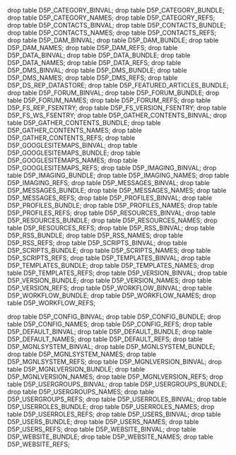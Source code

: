 drop table D5P_CATEGORY_BINVAL;
drop table D5P_CATEGORY_BUNDLE;
drop table D5P_CATEGORY_NAMES;
drop table D5P_CATEGORY_REFS;
drop table D5P_CONTACTS_BINVAL;
drop table D5P_CONTACTS_BUNDLE;
drop table D5P_CONTACTS_NAMES;
drop table D5P_CONTACTS_REFS;
drop table D5P_DAM_BINVAL;
drop table D5P_DAM_BUNDLE;
drop table D5P_DAM_NAMES;
drop table D5P_DAM_REFS;
drop table D5P_DATA_BINVAL;
drop table D5P_DATA_BUNDLE;
drop table D5P_DATA_NAMES;
drop table D5P_DATA_REFS;
drop table D5P_DMS_BINVAL;
drop table D5P_DMS_BUNDLE;
drop table D5P_DMS_NAMES;
drop table D5P_DMS_REFS;
drop table D5P_DS_REP_DATASTORE;
drop table D5P_FEATURED_ARTICLES_BUNDLE;
drop table D5P_FORUM_BINVAL;
drop table D5P_FORUM_BUNDLE;
drop table D5P_FORUM_NAMES;
drop table D5P_FORUM_REFS;
drop table D5P_FS_REP_FSENTRY;
drop table D5P_FS_VERSION_FSENTRY;
drop table D5P_FS_WS_FSENTRY;
drop table D5P_GATHER_CONTENTS_BINVAL;
drop table D5P_GATHER_CONTENTS_BUNDLE;
drop table D5P_GATHER_CONTENTS_NAMES;
drop table D5P_GATHER_CONTENTS_REFS;
drop table D5P_GOOGLESITEMAPS_BINVAL;
drop table D5P_GOOGLESITEMAPS_BUNDLE;
drop table D5P_GOOGLESITEMAPS_NAMES;
drop table D5P_GOOGLESITEMAPS_REFS;
drop table D5P_IMAGING_BINVAL;
drop table D5P_IMAGING_BUNDLE;
drop table D5P_IMAGING_NAMES;
drop table D5P_IMAGING_REFS;
drop table D5P_MESSAGES_BINVAL;
drop table D5P_MESSAGES_BUNDLE;
drop table D5P_MESSAGES_NAMES;
drop table D5P_MESSAGES_REFS;
drop table D5P_PROFILES_BINVAL;
drop table D5P_PROFILES_BUNDLE;
drop table D5P_PROFILES_NAMES;
drop table D5P_PROFILES_REFS;
drop table D5P_RESOURCES_BINVAL;
drop table D5P_RESOURCES_BUNDLE;
drop table D5P_RESOURCES_NAMES;
drop table D5P_RESOURCES_REFS;
drop table D5P_RSS_BINVAL;
drop table D5P_RSS_BUNDLE;
drop table D5P_RSS_NAMES;
drop table D5P_RSS_REFS;
drop table D5P_SCRIPTS_BINVAL;
drop table D5P_SCRIPTS_BUNDLE;
drop table D5P_SCRIPTS_NAMES;
drop table D5P_SCRIPTS_REFS;
drop table D5P_TEMPLATES_BINVAL;
drop table D5P_TEMPLATES_BUNDLE;
drop table D5P_TEMPLATES_NAMES;
drop table D5P_TEMPLATES_REFS;
drop table D5P_VERSION_BINVAL;
drop table D5P_VERSION_BUNDLE;
drop table D5P_VERSION_NAMES;
drop table D5P_VERSION_REFS;
drop table D5P_WORKFLOW_BINVAL;
drop table D5P_WORKFLOW_BUNDLE;
drop table D5P_WORKFLOW_NAMES;
drop table D5P_WORKFLOW_REFS;



drop table D5P_CONFIG_BINVAL;
drop table D5P_CONFIG_BUNDLE;
drop table D5P_CONFIG_NAMES;
drop table D5P_CONFIG_REFS;
drop table D5P_DEFAULT_BINVAL;
drop table D5P_DEFAULT_BUNDLE;
drop table D5P_DEFAULT_NAMES;
drop table D5P_DEFAULT_REFS;
drop table D5P_MGNLSYSTEM_BINVAL;
drop table D5P_MGNLSYSTEM_BUNDLE;
drop table D5P_MGNLSYSTEM_NAMES;
drop table D5P_MGNLSYSTEM_REFS;
drop table D5P_MGNLVERSION_BINVAL;
drop table D5P_MGNLVERSION_BUNDLE;
drop table D5P_MGNLVERSION_NAMES;
drop table D5P_MGNLVERSION_REFS;
drop table D5P_USERGROUPS_BINVAL;
drop table D5P_USERGROUPS_BUNDLE;
drop table D5P_USERGROUPS_NAMES;
drop table D5P_USERGROUPS_REFS;
drop table D5P_USERROLES_BINVAL;
drop table D5P_USERROLES_BUNDLE;
drop table D5P_USERROLES_NAMES;
drop table D5P_USERROLES_REFS;
drop table D5P_USERS_BINVAL;
drop table D5P_USERS_BUNDLE;
drop table D5P_USERS_NAMES;
drop table D5P_USERS_REFS;
drop table D5P_WEBSITE_BINVAL;
drop table D5P_WEBSITE_BUNDLE;
drop table D5P_WEBSITE_NAMES;
drop table D5P_WEBSITE_REFS;











